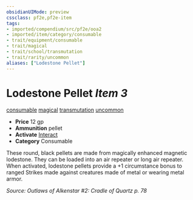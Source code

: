 ```yaml
---
obsidianUIMode: preview
cssclass: pf2e,pf2e-item
tags:
- imported/compendium/src/pf2e/ooa2
- imported/item/category/consumable
- trait/equipment/consumable
- trait/magical
- trait/school/transmutation
- trait/rarity/uncommon
aliases: ["Lodestone Pellet"]
---
```

# Lodestone Pellet *Item 3*  
[consumable](consumable.md)  [magical](magical.md)  [transmutation](transmutation.md)  [uncommon](uncommon.md)  

- **Price** 12 gp
- **Ammunition** pellet
- **Activate** [Interact](interact.md)
- **Category** Consumable

These round, black pellets are made from magically enhanced magnetic lodestone. They can be loaded into an air repeater or long air repeater. When activated, lodestone pellets provide a +1 circumstance bonus to ranged Strikes made against creatures made of metal or wearing metal armor.

*Source: Outlaws of Alkenstar #2: Cradle of Quartz p. 78*